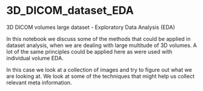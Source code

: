 # 3D_DICOM_dataset_EDA
 3D DICOM volumes large dataset - Exploratory Data Analysis (EDA) 
 
In this notebook we discuss some of the methods that could be applied in dataset analysis, when we are dealing with large multitude of 3D volumes. 
A lot of the same principles could be applied here as were used with individual volume EDA.

In this case we look at a collection of images and try to figure out what we are looking at. 
We look at some of the techniques that might help us collect relevant meta information.
